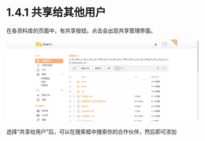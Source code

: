 # 1.4.1 共享给其他用户

在各资料库的页面中，有共享按钮。点击会出现共享管理界面。

![](/assets/ziliaoku.png)

选择“共享给用户”后，可以在搜索框中搜索你的合作伙伴，然后即可添加



